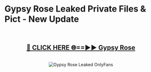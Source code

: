 # Gypsy Rose Leaked Private Files & Pict - New Update
<br>
<div align="center">
<h2><a href="https://mediafilles.blogspot.com/?title=Gypsy_Rose" rel="nofollow">🔴 CLICK HERE 🌐==►► Gypsy Rose</a></h2>
<br>
<a href="https://mediafilles.blogspot.com/?title=Gypsy_Rose" rel="nofollow" data-target="animated-image.originalLink"><img src="https://i.ibb.co.com/WyWwxjT/player-gif2.gif" alt="Gypsy Rose Leaked OnlyFans" style="max-width: 100%; display: inline-block;" data-target="animated-image.originalImage"></a>
</div>
<br>